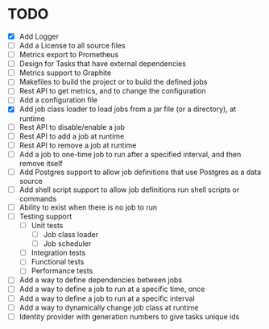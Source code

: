 # TODO

* [x] Add Logger
* [ ] Add a License to all source files
* [ ] Metrics export to Prometheus
* [ ] Design for Tasks that have external dependencies
* [ ] Metrics support to Graphite
* [ ] Makefiles to build the project or to build the defined jobs
* [ ] Rest API to get metrics, and to change the configuration
* [ ] Add a configuration file
* [x] Add job class loader to load jobs from a jar file (or a directory), at runtime
* [ ] Rest API to disable/enable a job
* [ ] Rest API to add a job at runtime
* [ ] Rest API to remove a job at runtime
* [ ] Add a job to one-time job to run after a specified interval, and then remove itself
* [ ] Add Postgres support to allow job definitions that use Postgres as a data source
* [ ] Add shell script support to allow job definitions run shell scripts or commands
* [ ] Ability to exist when there is no job to run
* [ ] Testing support
  * [ ] Unit tests
    * [ ] Job class loader
    * [ ] Job scheduler
  * [ ] Integration tests
  * [ ] Functional tests
  * [ ] Performance tests
* [ ] Add a way to define dependencies between jobs
* [ ] Add a way to define a job to run at a specific time, once
* [ ] Add a way to define a job to run at a specific interval
* [ ] Add a way to dynamically change job class at runtime
* [ ] Identity provider with generation numbers to give tasks unique ids
